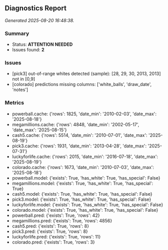 ## Diagnostics Report
_Generated 2025-08-20 16:48:38._
### Summary
- Status: **ATTENTION NEEDED**
- Issues found: **2**
### Issues
- [pick3] out-of-range whites detected (sample): [28, 29, 30, 2013, 2013] not in [0,9]
- [colorado] predictions missing columns: ['white_balls', 'draw_date', 'notes']
### Metrics
- powerball.cache: {'rows': 1825, 'date_min': '2010-02-03', 'date_max': '2025-08-18'}
- megamillions.cache: {'rows': 4848, 'date_min': '2002-05-17', 'date_max': '2025-08-15'}
- cash5.cache: {'rows': 5514, 'date_min': '2010-07-01', 'date_max': '2025-08-19'}
- pick3.cache: {'rows': 1931, 'date_min': '2013-04-28', 'date_max': '2025-07-31'}
- luckyforlife.cache: {'rows': 2015, 'date_min': '2016-07-18', 'date_max': '2025-08-19'}
- colorado.cache: {'rows': 1673, 'date_min': '2010-07-03', 'date_max': '2025-08-18'}
- powerball.model: {'exists': True, 'has_white': True, 'has_special': False}
- megamillions.model: {'exists': True, 'has_white': True, 'has_special': True}
- cash5.model: {'exists': True, 'has_white': True, 'has_special': False}
- pick3.model: {'exists': True, 'has_white': True, 'has_special': False}
- luckyforlife.model: {'exists': True, 'has_white': True, 'has_special': False}
- colorado.model: {'exists': True, 'has_white': True, 'has_special': False}
- powerball.pred: {'exists': True, 'rows': 42}
- megamillions.pred: {'exists': True, 'rows': 4856}
- cash5.pred: {'exists': True, 'rows': 8}
- pick3.pred: {'exists': True, 'rows': 8}
- luckyforlife.pred: {'exists': True, 'rows': 11}
- colorado.pred: {'exists': True, 'rows': 3}